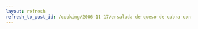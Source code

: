 ```yaml
---
layout: refresh
refresh_to_post_id: /cooking/2006-11-17/ensalada-de-queso-de-cabra-con-anchoas
---
```

